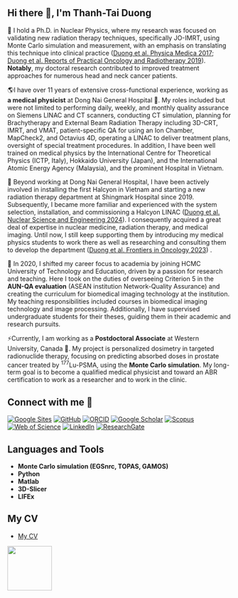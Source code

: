## Hi there 👋, I'm Thanh-Tai Duong
🌱 I hold a Ph.D. in Nuclear Physics, where my research was focused on validating new radiation therapy techniques, specifically JO-IMRT, using Monte Carlo simulation and measurement, with an emphasis on translating this technique into clinical practice ([Duong et al. Physica Medica 2017](https://doi.org/10.1016/j.ejmp.2017.05.059); [Duong et al. Reports of Practical Oncology and Radiotherapy 2019](https://doi.org/10.1016/j.rpor.2018.11.004)). **Notably**, my doctoral research contributed to improved treatment approaches for numerous head and neck cancer patients.

:earth_americas:I have over 11 years of extensive cross-functional experience, working as **a medical physicist** at Dong Nai General Hospital :hospital:. My roles included but were not limited to performing daily, weekly, and monthly quality assurance on Siemens LINAC and CT scanners, conducting CT simulation, planning for Brachytherapy and External Beam Radiation Therapy including 3D-CRT, IMRT, and VMAT, patient-specific QA for using an Ion Chamber, MapCheck2, and Octavius 4D, operating a LINAC to deliver treatment plans, oversight of special treatment procedures. In addition, I have been well trained on medical physics by the International Centre for Theoretical Physics (ICTP, Italy), Hokkaido University (Japan), and the International Atomic Energy Agency (Malaysia), and the prominent Hospital in Vietnam.

🔭 Beyond working at Dong Nai General Hospital, I have been actively involved in installing the first Halcyon in Vietnam and starting a new radiation therapy department at Shingmark Hospital since 2019. Subsequently, I became more familiar and experienced with the system selection, installation, and commissioning a Halcyon LINAC ([Duong et al. Nuclear Science and Engineering 2024](https://doi.org/10.1080/00295639.2024.2366733)). I consequently acquired a great deal of expertise in nuclear medicine, radiation therapy, and medical imaging. Until now, I still keep supporting them by introducing my medical physics students to work there as well as researching and consulting them to develop the department ([Duong et al. Frontiers in Oncology 2023](https://doi.org/10.3389/fonc.2023.1259416))
.

:apple: In 2020, I shifted my career focus to academia by joining HCMC University of Technology and Education, driven by a passion for research and teaching. Here I took on the duties of overseeing Criterion 5 in the **AUN-QA evaluation** (ASEAN institution Network-Quality Assurance) and creating the curriculum for biomedical imaging technology at the institution. My teaching responsibilities included courses in biomedical imaging technology and image processing. Additionally, I have supervised undergraduate students for their theses, guiding them in their academic and research pursuits.

⚡Currently, I am working as a **Postdoctoral Associate** at Western University, Canada :100:. My project is personalized dosimetry in targeted radionuclide therapy, focusing on predicting absorbed doses in prostate cancer treated by <sup>177</sup>Lu-PSMA, using the **Monte Carlo simulation**. My long-term goal is to become a qualified medical physicist and toward an ABR certification to work as a researcher and to work in the clinic.


## Connect with me 💬 


[![Google Sites](https://img.shields.io/badge/-Google%20Sites-4285F4?style=flat-square&logo=Google%20Sites&logoColor=white)](https://sites.google.com/view/drduongthanhtai/home)
[![GitHub](https://img.shields.io/badge/-GitHub-181717?style=flat-square&logo=github&logoColor=white)](https://github.com/thanhtaiphys)
[![ORCID](https://img.shields.io/badge/-ORCID-A6CE39?style=flat-square&logo=ORCID&logoColor=white)](https://orcid.org/0000-0001-7276-8105)
[![Google Scholar](https://img.shields.io/badge/-Google%20Scholar-4285F4?style=flat-square&logo=Google%20Scholar&logoColor=white)](https://scholar.google.com/citations?hl=en&user=D_fwrx4AAAAJ&view_op=list_works&sortby=pubdate)
[![Scopus](https://img.shields.io/badge/-Scopus-00A676?style=flat-square&logo=Scopus&logoColor=white)](https://www.scopus.com/authid/detail.uri?authorId=57194330291)
[![Web of Science](https://img.shields.io/badge/-Web%20of%20Science-F58025?style=flat-square&logo=Web%20of%20Science&logoColor=white)](https://www.webofscience.com/wos/author/record/U-9445-2018)
[![LinkedIn](https://img.shields.io/badge/-LinkedIn-0077B5?style=flat-square&logo=LinkedIn&logoColor=white)](https://www.linkedin.com/in/drduongthanhtai/)
[![ResearchGate](https://img.shields.io/badge/-ResearchGate-00CCBB?style=flat-square&logo=ResearchGate&logoColor=white)](https://www.researchgate.net/profile/Duong-Thanh-Tai-2)

## Languages and Tools
- **Monte Carlo simulation (EGSnrc, TOPAS, GAMOS)**
- **Python**
- **Matlab**
- **3D-Slicer**
- **LIFEx**
## My CV
- [My CV](https://github.com/thanhtaiphys/Resume/blob/main/TDuong%20CV%20May%202024.pdf)
<div id="header" align="left">
  <img src="https://i.giphy.com/media/v1.Y2lkPTc5MGI3NjExa2x3bHpmN2g1MTkyeWF4b3ZiYzcyMGIxbmh2ajNmdTgxdHg3Y3dkOSZlcD12MV9pbnRlcm5hbF9naWZfYnlfaWQmY3Q9cw/fvx95jkua5th3YeThr/giphy.gif" width="100"/>
</div>

<!--
**thanhtaiphys/thanhtaiphys** is a ✨ _special_ ✨ repository because its `README.md` (this file) appears on your GitHub profile.

Here are some ideas to get you started:

- 🔭 I’m currently working on ...
- 🌱 I’m currently learning ...
- 👯 I’m looking to collaborate on ...
- 🤔 I’m looking for help with ...
- 💬 Ask me about ...
- 📫 How to reach me: ...
- 😄 Pronouns: ...
- ⚡ Fun fact: ...
-->
